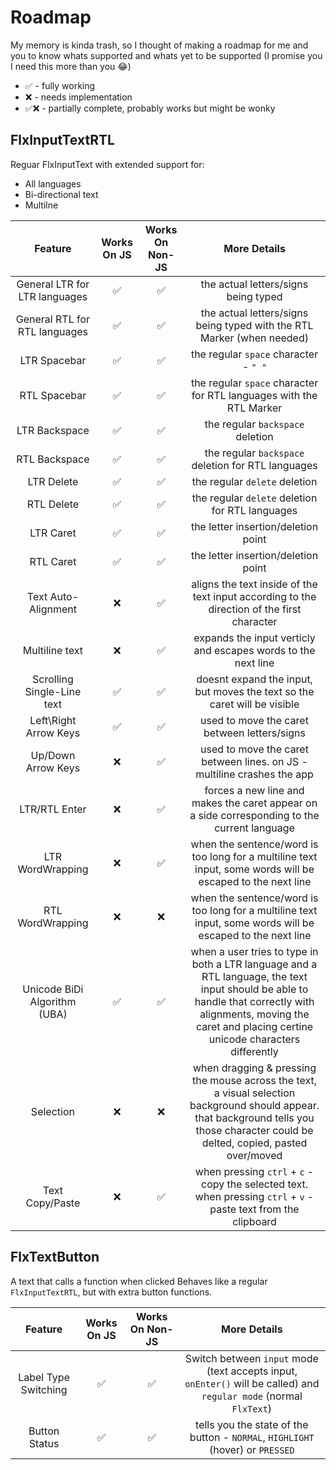 # Roadmap

My memory is kinda trash, so I thought of making a roadmap for me and you to know whats supported and whats yet to be 
supported (I promise you I need this more than you 😂)

 - ✅ - fully working
 - ❌ - needs implementation
 - ✅❌ - partially complete, probably works but might be wonky


## **FlxInputTextRTL**

Reguar FlxInputText with extended support for:
 - All languages
 - Bi-directional text
 - Multilne

| Feature |  Works On JS  | Works On Non-JS | More Details |
|  :---:  |      :---:    |       :---:     |    :---:     |
| General LTR for LTR languages | ✅ | ✅ | the actual letters/signs being typed                                                                        |
| General RTL for RTL languages | ✅ | ✅ | the actual letters/signs being typed with the RTL Marker (when needed)                                      |
| LTR Spacebar                  | ✅ | ✅ | the regular `space` character - `" "`                                                                       |
| RTL Spacebar                  | ✅ | ✅ | the regular `space` character for RTL languages with the RTL Marker                                         |
| LTR Backspace                 | ✅ | ✅ | the regular `backspace` deletion                                                                            |
| RTL Backspace                 | ✅ | ✅ | the regular `backspace` deletion for RTL languages                                                          |
| LTR Delete                    | ✅ | ✅ | the regular `delete` deletion                                                                               |
| RTL Delete                    | ✅ | ✅ | the regular `delete` deletion for RTL languages                                                             |
| LTR Caret                     | ✅ | ✅ | the letter insertion/deletion point                                                                         |
| RTL Caret                     | ✅ | ✅ | the letter insertion/deletion point                                                                         |
| Text Auto-Alignment           | ❌ | ✅ | aligns the text inside of the text input according to the direction of the first character                  |
| Multiline text                | ❌ | ✅ | expands the input verticly and escapes words to the next line                                               |
| Scrolling Single-Line text    | ✅ | ✅ | doesnt expand the input, but moves the text so the caret will be visible                                    |
| Left\Right Arrow Keys         | ✅ | ✅ | used to move the caret between letters/signs                                                                |
| Up/Down Arrow Keys            | ❌ | ✅ | used to move the caret between lines. on JS - multiline crashes the app                                     |
| LTR/RTL Enter                 | ❌ | ✅ | forces a new line and makes the caret appear on a side corresponding to the current language                |
| LTR WordWrapping              | ❌ | ✅ | when the sentence/word is too long for a multiline text input, some words will be escaped to the next line  |
| RTL WordWrapping              | ❌ | ❌ |  when the sentence/word is too long for a multiline text input, some words will be escaped to the next line |
| Unicode BiDi Algorithm (UBA)  | ✅ | ✅ | when a user tries to type in both a LTR language and a RTL language, the text input should be able to handle that correctly with alignments, moving the caret and placing certine unicode characters differently                                                           |
| Selection                     | ❌ | ❌ | when dragging & pressing the mouse across the text, a visual selection background should appear. that background tells you those character could be delted, copied, pasted over/moved                                                                                     |
| Text Copy/Paste               | ❌ | ✅ | when pressing `ctrl` + `c` - copy the selected text. when pressing `ctrl` + `v` - paste text from the clipboard |

## **FlxTextButton**

A text that calls a function when clicked
Behaves like a regular `FlxInputTextRTL`, but
with extra button functions.

| Feature |  Works On JS  | Works On Non-JS | More Details |
|  :---:  |      :---:    |       :---:     |    :---:     |
| Label Type Switching  | ✅ | ✅ | Switch between `input` mode (text accepts input, `onEnter()` will be called) and `regular mode` (normal `FlxText`) |
| Button Status         | ✅ | ✅ | tells you the state of the button - `NORMAL`, `HIGHLIGHT` (hover) or `PRESSED` |





